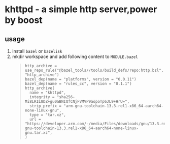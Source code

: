 # khttpd - a simple http server,power by boost

## usage

1. install `bazel` or `bazelisk`
2. mkdir workspace and add following content to `MODULE.bazel`
   > ```MODULE.bazel
   > http_archive = use_repo_rule("@bazel_tools//tools/build_defs/repo:http.bzl", "http_archive")
   > bazel_dep(name = "platforms", version = "0.0.11")
   > bazel_dep(name = "rules_cc", version = "0.1.1")
   > http_archive(
   >   name = "khttpd",
   >   integrity = "sha256-Mi8LRIL8DZ+gu0aBNIQfCNjFVMVP9aopoTp6JL9+HrU=",
   >   strip_prefix = "arm-gnu-toolchain-13.3.rel1-x86_64-aarch64-none-linux-gnu",
   >   type = "tar.xz",
   >   url = "https://developer.arm.com/-/media/Files/downloads/gnu/13.3.rel1/binrel/arm-gnu-toolchain-13.3.rel1-x86_64-aarch64-none-linux-gnu.tar.xz",
   > )
   > ```